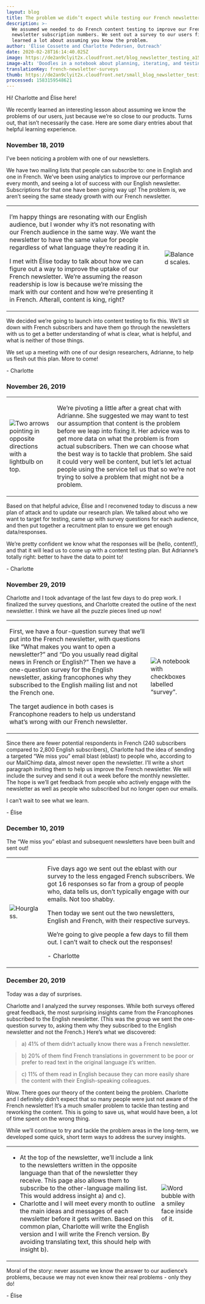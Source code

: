 ```yaml
---
layout: blog
title: The problem we didn’t expect while testing our French newsletter
description: >-
  We assumed we needed to do French content testing to improve our French
  newsletter subscription numbers. We sent out a survey to our users first. We
  learned a lot about assuming you know the problem.  
author: 'Élise Cossette and Charlotte Pedersen, Outreach'
date: 2020-02-28T16:14:40.025Z
image: https://de2an9clyit2x.cloudfront.net/blog_newsletter_testing_a152e66ccb.jpg
image-alt: 'Doodles in a notebook about planning, iterating, and testing ideas.'
translationKey: french-newsletter-surveys
thumb: https://de2an9clyit2x.cloudfront.net/small_blog_newsletter_testing_a152e66ccb.jpg
processed: 1583159548621
---
```


<div class="blog-diary">
 
<p>Hi! Charlotte and Élise here!</p>
<p>We recently learned an interesting lesson about assuming we know the problems of our users, just because we’re so close to our products. Turns out, that isn’t necessarily the case. Here are some diary entries about that helpful learning experience.</p>
 
<div class="diary-entry">
   <h3>November 18, 2019</h3>
   <p>I’ve been noticing a problem with one of our newsletters.</p>
   <p>We have two mailing lists that people can subscribe to: one in English and one in French. We’ve been using analytics to improve our performance every month, and seeing a lot of success with our English newsletter. Subscriptions for that one have been going way up! <span class="bold">The problem is, we aren’t seeing the same steady growth with our French newsletter.</span></p>
   <table>
       <tbody>
           <tr>
               <td class="diary-text">
               <p>I’m happy things are resonating with our English audience, but I wonder why it’s not resonating with our French audience in the same way. We want the newsletter to have the same value for people regardless of what language they’re reading it in.</p>
               <p>I met with Élise today to talk about how we can figure out a way to improve the uptake of our French newsletter.  <span class="bold">We’re assuming the reason readership is low is because we’re missing the mark with our content and how we’re presenting it in French.</span> Afterall, content is king, right?</p>
               </td>
               <td class="diary-img">
                   <img src="https://de2an9clyit2x.cloudfront.net/balance_1b79bd89c9.jpg" alt="Balanced scales.">
               </td>
           </tr>
       </tbody>
   </table>
   <p>We decided we’re going to launch into content testing to fix this. We’ll sit down with French subscribers and have them go through the newsletters with us to get a better understanding of what is clear, what is helpful, and what is neither of those things.</p>
   <p>We set up a meeting with one of our design researchers, Adrianne, to help us flesh out this plan. More to come!</p>
   <p>- Charlotte</p>
</div>
 
<div class="diary-entry">
   <h3>November 26, 2019</h3>
   <table>
       <tbody>
           <tr>
               <td class="diary-img">
                   <img src="https://de2an9clyit2x.cloudfront.net/direction_d59346007c.jpg" alt="Two arrows pointing in opposite directions with a lightbulb on top.">
               </td>
               <td>
                   <p>We’re pivoting a little after a great chat with Adrianne. She suggested we may want to test our assumption that content is the problem before we leap into fixing it. Her advice was to get more data on what the problem is from actual subscribers. Then we can choose what the best way is to tackle that problem. She said it could very well be content, but let’s let actual people using the service tell us that so we’re not trying to solve a problem that might not be a problem.</p>
               </td>
           </tr>
       </tbody>
   </table>
   <p>Based on that helpful advice, Élise and I reconvened today to discuss a new plan of attack and to update our research plan. We talked about who we want to target for testing, came up with survey questions for each audience, and then put together a recruitment plan to ensure we get enough data/responses.</p>
   <p>We’re pretty confident we know what the responses will be (hello, content!), and that it will lead us to come up with a content testing plan. But Adrianne’s totally right: better to have the data to point to!</p>
   <p>- Charlotte</p>
</div>
 
<div class="diary-entry">
   <h3>November 29, 2019</h3>
   <p>Charlotte and I took advantage of the last few days to do prep work. I finalized the survey questions, and Charlotte created the outline of the next newsletter. I think we have all the puzzle pieces lined up now!</p>
   <table>
       <tbody>
           <tr>
               <td class="diary-text">
                   <p>First, we have a four-question survey that we’ll put into the French newsletter, with questions like “What makes you want to open a newsletter?” and “Do you usually read digital news in French or English?” Then we have a one-question survey for the English newsletter, asking francophones why they subscribed to the English mailing list and not the French one.</p>
                   <p>The target audience in both cases is Francophone readers to help us understand what’s wrong with our French newsletter.</p>
               </td>
               <td class="diary-img">
                   <img src="https://de2an9clyit2x.cloudfront.net/sondage_339eee14ea.jpg" alt="A notebook with checkboxes labelled “survey”.">
               </td>
           </tr>
       </tbody>
   </table>
   <p>Since there are fewer potential respondents in French (240 subscribers compared to 2,800 English subscribers), Charlotte had the idea of sending a targeted “We miss you” email blast (eblast) to people who, according to our MailChimp data, almost never open the newsletter. I’ll write a short paragraph inviting them to help us improve the French newsletter. We will include the survey and send it out a week before the monthly newsletter. The hope is we’ll get feedback from people who actively engage with the newsletter as well as people who subscribed but no longer open our emails.</p>
   <p>I can’t wait to see what we learn.</p>
   <p>- Élise</p>
</div>
 
<div class="diary-entry">
   <h3>December 10, 2019 </h3>
   <p>The “We miss you” eblast and subsequent newsletters have been built and sent out!</p>
   <table>
       <tbody>
           <tr>
               <td class="diary-img">
                   <img src="https://de2an9clyit2x.cloudfront.net/attente_568f18f673.jpg" alt="Hourglass.">
               </td>
               <td class="diary-text">
                   <p>Five days ago we sent out the eblast with our survey to the less engaged French subscribers. We got 16 responses so far from a group of people who, data tells us, don’t typically engage with our emails. Not too shabby.</p>
                   <p>Then today we sent out the two newsletters, English and French, with their respective surveys.</p>
                   <p>We’re going to give people a few days to fill them out. I can’t wait to check out the responses!</p>
                   <p>- Charlotte</p>
               </td>
           </tr>
       </tbody>
   </table>
</div>
 
<div class="diary-entry">
   <h3>December 20, 2019</h3>
   <p>Today was a day of surprises.</p>
   <p>Charlotte and I analyzed the survey responses. While both surveys offered great feedback, the most surprising insights came from the Francophones subscribed to the English newsletter. (This was the group we sent the one-question survey to, asking them why they subscribed to the English newsletter and not the French.) Here’s what we discovered:</p>
   <blockquote>a) 41% of them didn’t actually know there was a French newsletter.</blockquote>
   <blockquote>b) 20% of them find French translations in government to be poor or prefer to read text in the original language it’s written.</blockquote>
   <blockquote>c) 11% of them read in English because they can more easily share the content with their English-speaking colleagues.</blockquote>
   <p>Wow. There goes our theory of the content being the problem. Charlotte and I <span class="bold">definitely</span> didn’t expect that so many people were just not aware of the French newsletter! It’s a much smaller problem to tackle than testing and reworking the content. This is going to save us, what would have been, a lot of time spent on the wrong thing.</p>
   <p>While we’ll continue to try and tackle the problem areas in the long-term, we developed some quick, short term ways to address the survey insights.</p>
   <table>
       <tbody>
           <tr>
               <td class="diary-text">
                   <ul>
                       <li>At the top of the newsletter, we’ll include a link to the newsletters written in the opposite language than that of the newsletter they receive. This page also allows them to subscribe to the other-language mailing list. This would address insight a) and c).</li>
                       <li>Charlotte and I will meet every month to outline the main ideas and messages of each newsletter before it gets written. Based on this common plan, Charlotte will write the English version and I will write the French version. By avoiding translating text, this should help with insight b).</li>
                   </ul>
               </td>
               <td class="diary-img">
                   <img src="https://de2an9clyit2x.cloudfront.net/morale_08cb28f7c0.jpg" alt="Word bubble with a smiley face inside of it.">
               </td>
           </tr>
       </tbody>
   </table>
   <p>Moral of the story: never assume we know the answer to our audience’s problems, because we may not even know their real problems - only they do!</p>
   <p>- Élise</p>
</div>
</div>


